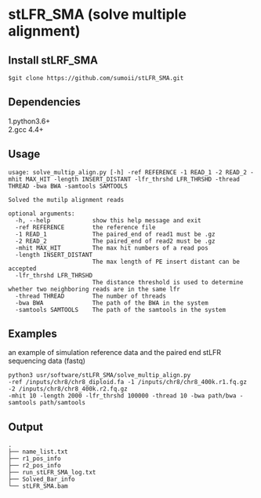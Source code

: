 stLFR_SMA (solve multiple alignment)
====================================

Install stLRF_SMA
------------------------------------
```
$git clone https://github.com/sumoii/stLFR_SMA.git
```
Dependencies
------------------------------------
1.python3.6+  
2.gcc 4.4+

Usage
-----------------------------------
```
usage: solve_multip_align.py [-h] -ref REFERENCE -1 READ_1 -2 READ_2 -mhit MAX_HIT -length INSERT_DISTANT -lfr_thrshd LFR_THRSHD -thread THREAD -bwa BWA -samtools SAMTOOLS

Solved the mutilp alignment reads

optional arguments:
  -h, --help            show this help message and exit
  -ref REFERENCE        the reference file
  -1 READ_1             The paired_end of read1 must be .gz
  -2 READ_2             The paired_end of read2 must be .gz
  -mhit MAX_HIT         The max hit numbers of a read pos
  -length INSERT_DISTANT
                        The max length of PE insert distant can be accepted
  -lfr_thrshd LFR_THRSHD
                        The distance threshold is used to determine whether two neighboring reads are in the same lfr
  -thread THREAD        The number of threads
  -bwa BWA              The path of the BWA in the system
  -samtools SAMTOOLS    The path of the samtools in the system
```

Examples
----------------------------------
an example of simulation reference data and the paired end stLFR sequencing data (fastq)
```
python3 usr/software/stLFR_SMA/solve_multip_align.py
-ref /inputs/chr8/chr8_diploid.fa -1 /inputs/chr8/chr8_400k.r1.fq.gz -2 /inputs/chr8/chr8_400k.r2.fq.gz 
-mhit 10 -length 2000 -lfr_thrshd 100000 -thread 10 -bwa path/bwa -samtools path/samtools
```

Output
----------------------------------
```
.
├── name_list.txt
├── r1_pos_info
├── r2_pos_info
├── run_stLFR_SMA_log.txt
├── Solved_Bar_info
└── stLFR_SMA.bam
```
